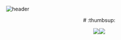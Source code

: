 ![header](https://capsule-render.vercel.app/api?type=waving&height=300&text=WELCOME!&fontSize=90&fontAlign=72&fontAlignY=37&desc=NAMEE%20GOOD%20CODE&descSize=35&descAlign=79&descAlignY=53&animation=scaleIn&fontColor=fff)

<!--
**nameecod/nameecod** is a ✨ _special_ ✨ repository because its `README.md` (this file) appears on your GitHub profile.

Here are some ideas to get you started:

- 🔭 I’m currently working on ...
- 🌱 I’m currently learning ...
- 👯 I’m looking to collaborate on ...
- 🤔 I’m looking for help with ...
- 💬 Ask me about ...
- 📫 How to reach me: ...
- 😄 Pronouns: ...
- ⚡ Fun fact: ...
-->

<div align="center">
# :thumbsup: 
  
<img src="https://img.shields.io/badge/-Python-3776AB?style=flat&logo=Python&logoColor=white"><img src="https://img.shields.io/badge/-Java-007396?style=flat&logo=Java&logoColor=white"><br>
</div>

